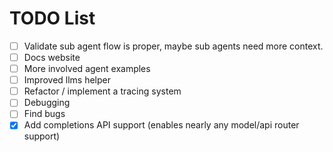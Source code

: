 # TODO List

- [ ] Validate sub agent flow is proper, maybe sub agents need more context. 
- [ ] Docs website
- [ ] More involved agent examples
- [ ] Improved llms helper
- [ ] Refactor / implement a tracing system
- [ ] Debugging
- [ ] Find bugs
- [X] Add completions API support (enables nearly any model/api router support)
